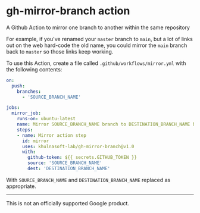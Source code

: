 # gh-mirror-branch action

A Github Action to mirror one branch to another within the same repository

For example, if you've renamed your `master` branch to `main`, but a lot of
links out on the web hard-code the old name, you could mirror the `main` branch
back to `master` so those links keep working.

To use this Action, create a file called `.github/workflows/mirror.yml` with the
following contents:

```yaml
on:
  push:
    branches:
      - 'SOURCE_BRANCH_NAME'

jobs:
  mirror_job:
    runs-on: ubuntu-latest
    name: Mirror SOURCE_BRANCH_NAME branch to DESTINATION_BRANCH_NAME branch
    steps:
    - name: Mirror action step
      id: mirror
      uses: khulnasoft-lab/gh-mirror-branch@v1.0
      with:
        github-token: ${{ secrets.GITHUB_TOKEN }}
        source: 'SOURCE_BRANCH_NAME'
        dest: 'DESTINATION_BRANCH_NAME'

```

With `SOURCE_BRANCH_NAME` and `DESTINATION_BRANCH_NAME` replaced as appropriate.

-----

This is not an officially supported Google product.
